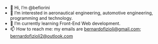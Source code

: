 - 👋 Hi, I’m @befiorini
- 👀 I’m interested in aeronautical engineering, automotive engineering, programming and technology. 
- 🌱 I’m currently learning Front-End Web development.
- 📫 How to reach me: my emails are bernardofizioli@gmail.com; bernardofizioli2@outlook.com

<!---
befiorini/befiorini is a ✨ special ✨ repository because its `README.md` (this file) appears on your GitHub profile.
You can click the Preview link to take a look at your changes.
--->
